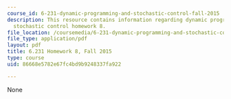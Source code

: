 ```yaml
---
course_id: 6-231-dynamic-programming-and-stochastic-control-fall-2015
description: This resource contains information regarding dynamic programming and
  stochastic control homework 8.
file_location: /coursemedia/6-231-dynamic-programming-and-stochastic-control-fall-2015/86668e5782e67fc4bd9b9248337fa922_MIT6_231F15_Homework8.pdf
file_type: application/pdf
layout: pdf
title: 6.231 Homework 8, Fall 2015
type: course
uid: 86668e5782e67fc4bd9b9248337fa922

---
```

None